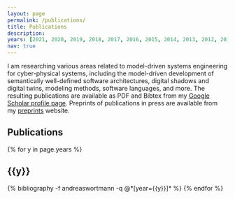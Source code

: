 ```yaml
---
layout: page
permalink: /publications/
title: Publications
description: 
years: [2021, 2020, 2019, 2018, 2017, 2016, 2015, 2014, 2013, 2012, 2011]
nav: true
---
```


I am researching various areas related to model-driven systems engineering for cyber-physical systems, including the model-driven development of semantically well-defined software architectures, digital shadows and digital twins, modeling methods, software languages, and more. The resulting publications are available as PDF and Bibtex from my [Google Scholar profile page](https://scholar.google.de/citations?user=6ImtercAAAAJ&hl=de&oi=ao). Preprints of publications in press are available from my [preprints](../preprints/) website.

## Publications

<div class="publications">

{% for y in page.years %}
  <h2 class="year">{{y}}</h2>
  {% bibliography -f andreaswortmann -q @*[year={{y}}]* %}
{% endfor %}

</div>

<!--
Older publications are available from my [website at the Chair for Software Engineering](https://www.se-rwth.de/staff/wortmann/).
-->